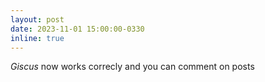 ```yaml
---
layout: post
date: 2023-11-01 15:00:00-0330
inline: true
---
```

*Giscus* now works correcly and you can comment on posts

